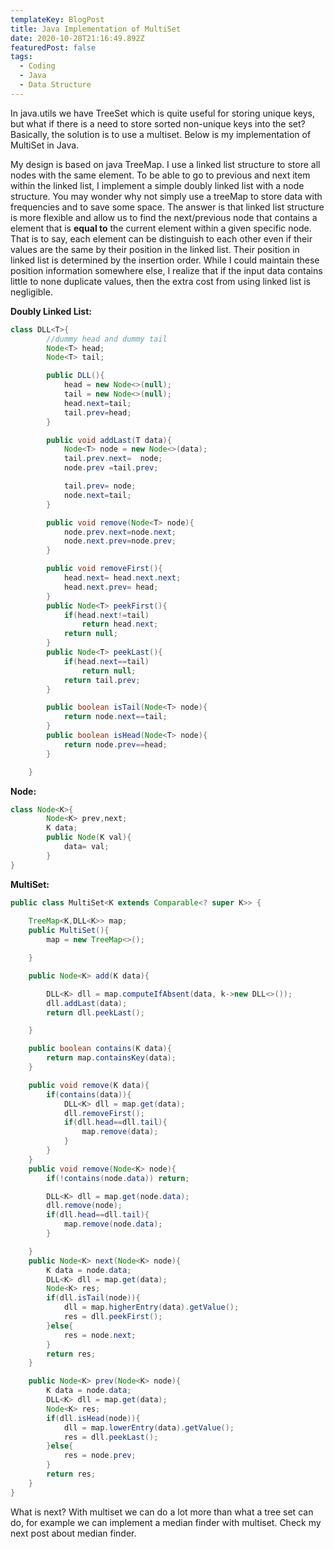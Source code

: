 ```yaml
---
templateKey: BlogPost
title: Java Implementation of MultiSet
date: 2020-10-28T21:16:49.892Z
featuredPost: false
tags:
  - Coding
  - Java
  - Data Structure
---
```

In java.utils we have TreeSet which is quite useful for storing unique keys, but what if there is a need to store sorted non-unique keys into the set? Basically, the solution is to use a multiset. Below is my implementation of MultiSet in Java.

My design is based on java TreeMap. I use a linked list structure to store all nodes with the same element. To be able to go to previous and next item within the linked list, I implement a simple doubly linked list with a node structure. You may wonder why not simply use a treeMap to store data with frequencies and to save some space. The answer is that linked list structure is more flexible and allow us to find the next/previous node that contains a element that is **equal to** the current element within a given specific node. That is to say, each element can be distinguish to each other even if their values are the same by their position in the linked list. Their position in linked list is determined by the insertion order. While I could maintain these position information somewhere else, I realize that if the input data contains little to none duplicate values, then the extra cost from using linked list is negligible.

**Doubly Linked List:**

```java
class DLL<T>{
        //dummy head and dummy tail
        Node<T> head;
        Node<T> tail;

        public DLL(){
            head = new Node<>(null);
            tail = new Node<>(null);
            head.next=tail;
            tail.prev=head;
        }

        public void addLast(T data){
            Node<T> node = new Node<>(data);
            tail.prev.next=  node;
            node.prev =tail.prev;

            tail.prev= node;
            node.next=tail;
        }

        public void remove(Node<T> node){
            node.prev.next=node.next;
            node.next.prev=node.prev;
        }

        public void removeFirst(){
            head.next= head.next.next;
            head.next.prev= head;
        }
        public Node<T> peekFirst(){
            if(head.next!=tail)
                return head.next;
            return null;
        }
        public Node<T> peekLast(){
            if(head.next==tail)
                return null;
            return tail.prev;
        }

        public boolean isTail(Node<T> node){
            return node.next==tail;
        }
        public boolean isHead(Node<T> node){
            return node.prev==head;
        }

    }
```

**Node:**

```java
class Node<K>{ 
        Node<K> prev,next;
        K data;
        public Node(K val){
            data= val;
        }
}
```

**MultiSet:**

```java
public class MultiSet<K extends Comparable<? super K>> { 
    
    TreeMap<K,DLL<K>> map;
    public MultiSet(){
        map = new TreeMap<>();

    }

    public Node<K> add(K data){

        DLL<K> dll = map.computeIfAbsent(data, k->new DLL<>());
        dll.addLast(data);
        return dll.peekLast();

    }

    public boolean contains(K data){
        return map.containsKey(data);
    }

    public void remove(K data){
        if(contains(data)){
            DLL<K> dll = map.get(data);
            dll.removeFirst();
            if(dll.head==dll.tail){
                map.remove(data);
            }
        }
    }
    public void remove(Node<K> node){
        if(!contains(node.data)) return;

        DLL<K> dll = map.get(node.data);
        dll.remove(node);
        if(dll.head==dll.tail){
            map.remove(node.data);
        }

    }
    public Node<K> next(Node<K> node){
        K data = node.data;
        DLL<K> dll = map.get(data);
        Node<K> res;
        if(dll.isTail(node)){ 
            dll = map.higherEntry(data).getValue();
            res = dll.peekFirst();
        }else{
            res = node.next;
        }
        return res;
    }

    public Node<K> prev(Node<K> node){
        K data = node.data;
        DLL<K> dll = map.get(data);
        Node<K> res;
        if(dll.isHead(node)){
            dll = map.lowerEntry(data).getValue();
            res = dll.peekLast();
        }else{
            res = node.prev;
        }
        return res;
    }
}
```

What is next? With multiset we can do a lot more than what a tree set can do, for example we can implement a median finder with multiset. Check my next post about median finder.

